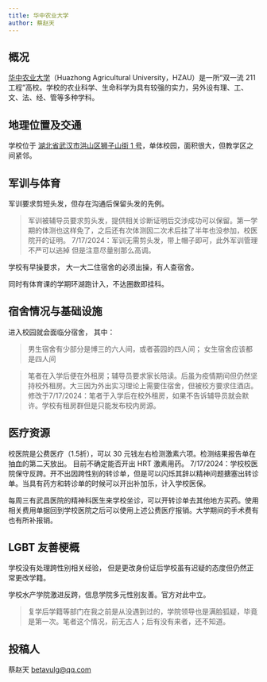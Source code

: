 ```yaml
---
title: 华中农业大学
author: 蔡赵天
---
```


## 概况

[华中农业大学](https://www.hzau.edu.cn)（Huazhong Agricultural University，HZAU）是一所“双一流 211 工程”高校。学校的农业科学、生命科学为具有较强的实力，另外设有理、工、文、法、经、管等多种学科。

## 地理位置及交通

学校位于 [湖北省武汉市洪山区狮子山街 1 号](https://amap.com/place/B001B08XU8)，单体校园，面积很大，但教学区之间紧邻。

## 军训与体育

军训要求剪短头发，但存在沟通后保留头发的先例。

> 军训被辅导员要求剪头发，提供相关诊断证明后交涉成功可以保留。第一学期的体测也这样免了，之后还有次体测因二次术后挂了半年也没参加，校医院开的证明。
> 7/17/2024：军训无需剪头发，带上帽子即可，此外军训管理不严可以逃掉 但是注意尽量别那么高调。

学校有早操要求， 大一大二住宿舍的必须出操，有人查宿舍。

同时有体育课的学期环湖跑计入，不达圈数即挂科。

## 宿舍情况与基础设施

进入校园就会面临分宿舍， 其中：
> 男生宿舍有少部分是博三的六人间，或者荟园的四人间；
> 女生宿舍应该都是四人间

> 笔者在入学后便在外租房；辅导员要求家长陪读。后虽为疫情期间但仍然坚持校外租房。大三因为外出实习理论上需要住宿舍，但被校方要求住酒店。
> 修改于7/17/2024：笔者于入学后在校外租房，如果不告诉辅导员就会默许。学校有租房群但是只能发布校内房源。

## 医疗资源

校医院是公费医疗（1.5折），可以 30 元钱左右检测激素六项。检测结果报告单在抽血的第二天放出。 目前不确定能否开出 HRT 激素用药。
7/17/2024：学校校医院保守反跨。开不出因跨性别的转诊单，但是可以闪烁其辞以精神问题搪塞出转诊单。当具有药方和转诊单的时候可以开出补加乐，计入学校医保。

每周三有武昌医院的精神科医生来学校坐诊，可以开转诊单去其他地方买药。使用相关费用单据回到学校医院之后可以使用上述公费医疗报销。大学期间的手术费有也有所补报销。

## LGBT 友善梗概

学校没有处理跨性别相关经验， 但是更改身份证后学校虽有迟疑的态度但仍然正常更改学籍。

学校水产学院激进反跨，信息学院多元性别友善。官方对此中立。

> 复学后学籍等部门在我之前是从没遇到过的，学院领导也是满脸狐疑，毕竟是第一次。笔者这个情况，前无古人；后有没有来者，还不知道。

## 投稿人

蔡赵天 <betavulg@qq.com>
